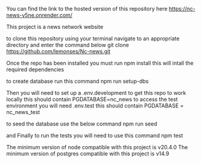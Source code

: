 You can find the link to the hosted version of this repository here https://nc-news-v5ne.onrender.com/

This project is a news network website

to clone this repository using your terminal navigate to an appropriate directory and enter the command below
git clone https://github.com/lemonses/Nc-news.git

Once the repo has been installed you must run
npm install
this will intall the required dependencies

to create database run this command
npm run setup-dbs

Then you will need to set up a .env.development to get this repo to work locally this should contain PGDATABASE=nc_news
to access the test environment you will need .env.test this should contain PGDATABASE = nc_news_test

to seed the database use the below command
npm run seed

and Finally to run the tests you will need to use this command
npm test

The minimum version of node compatible with this project is v20.4.0
The minimum version of postgres compatible with this project is v14.9